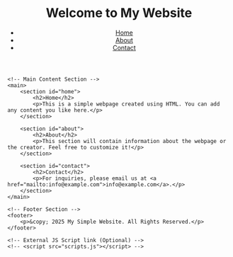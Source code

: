 <!DOCTYPE html>
<html lang="en">
<head>
    <meta charset="UTF-8">
    <meta name="viewport" content="width=device-width, initial-scale=1.0">
    <meta http-equiv="X-UA-Compatible" content="ie=edge">
    <title>My Simple Web Page</title>
    <!-- External CSS link (Optional) -->
    <!-- <link rel="stylesheet" href="styles.css"> -->
</head>
<body>
    <!-- Header Section -->
    <header>
        <h1>Welcome to My Website</h1>
        <nav>
            <ul>
                <li><a href="#home">Home</a></li>
                <li><a href="#about">About</a></li>
                <li><a href="#contact">Contact</a></li>
            </ul>
        </nav>
    </header>

    <!-- Main Content Section -->
    <main>
        <section id="home">
            <h2>Home</h2>
            <p>This is a simple webpage created using HTML. You can add any content you like here.</p>
        </section>

        <section id="about">
            <h2>About</h2>
            <p>This section will contain information about the webpage or the creator. Feel free to customize it!</p>
        </section>

        <section id="contact">
            <h2>Contact</h2>
            <p>For inquiries, please email us at <a href="mailto:info@example.com">info@example.com</a>.</p>
        </section>
    </main>

    <!-- Footer Section -->
    <footer>
        <p>&copy; 2025 My Simple Website. All Rights Reserved.</p>
    </footer>

    <!-- External JS Script link (Optional) -->
    <!-- <script src="scripts.js"></script> -->
</body>
</html>

